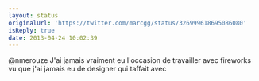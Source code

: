 ```yaml
---
layout: status
originalUrl: 'https://twitter.com/marcgg/status/326999618695086080'
isReply: true
date: 2013-04-24 10:02:39
---
```


@nmerouze J'ai jamais vraiment eu l'occasion de travailler avec fireworks vu que j'ai jamais eu de designer qui taffait avec
